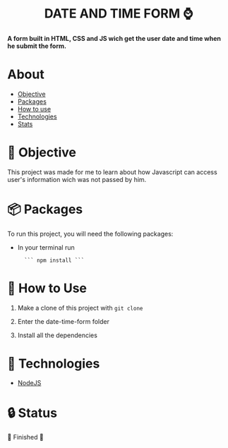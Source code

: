 <h1 align="center">DATE AND TIME FORM ⌚</h1>

<h4 align="init">A form built in HTML, CSS and JS wich get the user date and time when he submit the form.</h4>

About
=========
* [Objective](https://github.com/thiagodk0/date-time-form/blob/master/README.md#objective-)
* [Packages](https://github.com/thiagodk0/date-time-form/blob/master/README.md#packages-)
* [How to use](https://github.com/thiagodk0/date-time-form/blob/master/README.md#how-to-use-)
* [Technologies](https://github.com/thiagodk0/date-time-form/blob/master/README.md#technologies-)
* [Stats](https://github.com/thiagodk0/date-time-form/blob/master/README.md#stats-)

# 🎯 Objective
This project was made for me to learn about how Javascript can access user's information wich was not passed by him.

# 📦 Packages
To run this project, you will need the following packages: 

* In your terminal run

        ``` npm install ```

    
# 🔨 How to Use

1. Make a clone of this project with ``` git clone ```

2. Enter the date-time-form folder

3. Install all the dependencies 

# 👾 Technologies

* [NodeJS](https://nodejs.org/en/)

# 🔒 Status
🥂 Finished 🥂
